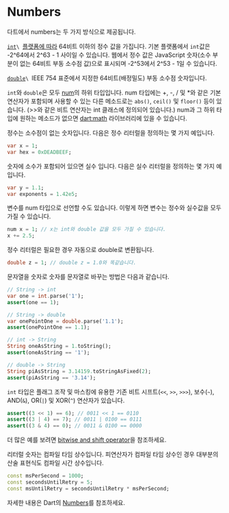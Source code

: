 # Numbers

다트에서 numbers는 두 가지 방식으로 제공됩니다.

[`int`](https://api.dart.dev/stable/dart-core/int-class.html)``\
``[플랫폼에 따라](https://dart.dev/guides/language/numbers) 64비트 이하의 정수 값을 가집니다. 기본 플랫폼에서 `int`값은 -2^64에서 2^63 - 1 사이일 수 있습니다. 웹에서 정수 값은 JavaScript 숫자(소수 부분이 없는 64비트 부동 소수점 값)으로 표시되며 -2^53에서 2^53 - 1일 수 있습니다.

[`double`](https://api.dart.dev/stable/dart-core/double-class.html)``\
``IEEE 754 표준에서 지정한 64비트(배정밀도) 부동 소수점 숫자입니다.

`int`와 `double`은 모두 [num](https://api.dart.dev/stable/2.18.2/dart-core/num-class.html)의 하위 타입입니다. num 타입에는 +, -, / 및 \*와 같은 기본 연산자가 포함되며 사용할 수 있는 다른 메소드로는 `abs()`, `ceil()` 및 `floor()` 등이 있습니다. (>>와 같은 비트 연산자는 int 클래스에 정의되어 있습니다.) num과 그 하위 타입에 원하는 메소드가 없으면 [dart:math](https://api.dart.dev/stable/dart-math) 라이브러리에 있을 수 있습니다.

정수는 소수점이 없는 숫자입니다. 다음은 정수 리터럴을 정의하는 몇 가지 예입니다.

```dart
var x = 1;
var hex = 0xDEADBEEF;
```

숫자에 소수가 포함되어 있으면 실수 입니다. 다음은 실수 리터럴을 정의하는 몇 가지 예입니다.

```dart
var y = 1.1;
var exponents = 1.42e5;
```

변수를 num 타입으로 선언할 수도 있습니다. 이렇게 하면 변수는 정수와 실수값을 모두 가질 수 있습니다.

```dart
num x = 1; // x는 int와 double 값을 모두 가질 수 있습니다.
x += 2.5;
```

정수 리터럴은 필요한 경우 자동으로 double로 변환됩니다.

```dart
double z = 1; // double z = 1.0와 똑같습니다.
```

문자열을 숫자로 숫자를 문자열로 바꾸는 방법은 다음과 같습니다.

```dart
// String -> int
var one = int.parse('1');
assert(one == 1);

// String -> double
var onePointOne = double.parse('1.1');
assert(onePointOne == 1.1);

// int -> String
String oneAsString = 1.toString();
assert(oneAsString == '1');

// double -> String
String piAsString = 3.14159.toStringAsFixed(2);
assert(piAsString == '3.14');
```

`int` 타입은 플래그 조작 및 마스킹에 유용한 기존 비트 시프트(`<<`, `>>`, `>>>`), 보수(`~`), AND(`&`), OR(`|`) 및 XOR(`^`) 연산자가 있습니다.

```dart
assert((3 << 1) == 6); // 0011 << 1 == 0110
assert((3 | 4) == 7); // 0011 | 0100 == 0111
assert((3 & 4) == 0); // 0011 & 0100 == 0000
```

더 많은 예를 보려면 [bitwise and shift operator](https://dart.dev/guides/language/language-tour#bitwise-and-shift-operators)을 참조하세요.

리터럴 숫자는 컴파일 타임 상수입니다. 피연산자가 컴파일 타임 상수인 경우 대부분의 산술 표현식도 컴파일 시간 상수입니다.

```dart
const msPerSecond = 1000;
const secondsUntilRetry = 5;
const msUntilRetry = secondsUntilRetry * msPerSecond;
```

자세한 내용은 Dart의 [Numbers](https://dart.dev/guides/language/numbers)를 참조하세요.
